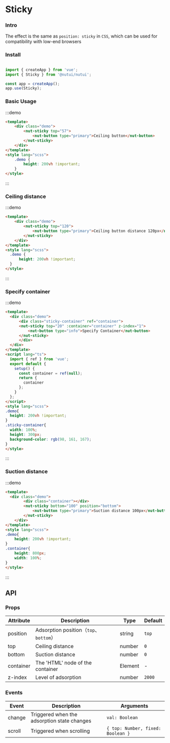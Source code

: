 # Sticky

### Intro

The effect is the same as `position: sticky` in `CSS`, which can be used for compatibility with low-end browsers

### Install

```javascript

import { createApp } from 'vue';
import { Sticky } from '@nutui/nutui';

const app = createApp();
app.use(Sticky);
```

### Basic Usage

:::demo

```html
<template>
    <div class="demo">
        <nut-sticky top="57">
            <nut-button type="primary">Ceiling button</nut-button>
        </nut-sticky>
    </div>
</template>
<style lang="scss">
    .demo {
        height: 200vh !important;
    }
</style>
```

:::

### Ceiling distance

:::demo

```html
<template>
    <div class="demo">
        <nut-sticky top="120">
            <nut-button type="primary">Ceiling button distance 120px</nut-button>
        </nut-sticky>
    </div>
</template>
<style lang="scss">
  .demo {
      height: 200vh !important;
  }
</style>
```

:::

### Specify container

:::demo

```html
<template>
  <div class="demo">
      <div class="sticky-container" ref="container">
      <nut-sticky top="20" :container="container" z-index="1">
          <nut-button type="info">Specify Container</nut-button>
      </nut-sticky>
      </div>
  </div>
</template>
<script lang="ts">
  import { ref } from 'vue';
  export default {
    setup() {
      const container = ref(null);
      return {
        container
      };
    }
  };
</script>
<style lang="scss">
.demo{
  height: 200vh !important;
}
.sticky-container{
  width: 100%;
  height: 300px;
  background-color: rgb(98, 161, 167);
}
</style>
```

:::

### Suction distance

:::demo

```html
<template>
  <div class="demo">
        <div class="container"></div>
        <nut-sticky bottom="100" position="bottom">
            <nut-button type="primary">Suction distance 100px</nut-button>
        </nut-sticky>
    </div>
</template>
<style lang="scss">
.demo{
    height: 200vh !important;
}
.container{
    height: 800px;
    width: 100%;
}
</style>
```

:::

## API

### Props

| Attribute    | Description                      | Type   | Default          |
|--------------|----------------------------------|--------|------------------|
| position         | Adsorption position（`top`、`bottom`）               | string | `top`                |
| top         | Ceiling distance               | number | `0`                |
| bottom        | Suction distance               | number | `0`                |
| container         | The 'HTML' node of the container        | Element | -                |
| z-index         | Level of adsorption               | number | `2000`               |

### Events

| Event | Description                  | Arguments   |
|--------|----------------|--------------|
| change  | Triggered when the adsorption state changes | `val: Boolean` |
| scroll | Triggered when scrolling | `{ top: Number, fixed: Boolean }` |
